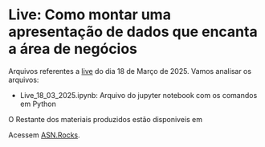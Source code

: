 # Live: Como montar uma apresentação de dados que encanta a área de negócios

Arquivos referentes a [live](https://www.youtube.com/watch?v=4cxO8jFig8Y) do dia 18 de Março de 2025. Vamos analisar os arquivos:

- Live_18_03_2025.ipynb: Arquivo do jupyter notebook com os comandos em Python

O Restante dos materiais produzidos estão disponiveis em [](https://asnrocks.eadplataforma.app/curso/lives-asnrocks)

Acessem [ASN.Rocks](https://www.youtube.com/@asnrocks).
